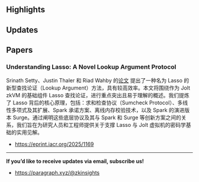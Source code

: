 ## Highlights

## Updates

## Papers

### Understanding Lasso: A Novel Lookup Argument Protocol
Srinath Setty、Justin Thaler 和 Riad Wahby 的[论文](https://eprint.iacr.org/2023/1216) 提出了一种名为 Lasso 的新型查找论证（Lookup Argument）方法，具有较高效率。本文将围绕作为 Jolt zkVM 的基础组件 Lasso 查找论证，进行重点突出且易于理解的概述。我们提炼了 Lasso 背后的核心原理，包括：求和检查协议（Sumcheck Protocol）、多线性多项式及其扩展、Spark 承诺方案、离线内存校验技术，以及 Spark 的演进版本 Surge。通过阐明这些底层协议及其与 Spark 和 Surge 等创新方案之间的关系，我们旨在为研究人员和工程师提供关于支撑 Lasso 与 Jolt 虚拟机的密码学基础的实用见解。
- <https://eprint.iacr.org/2025/1169>

---
**If you’d like to receive updates via email, subscribe us!**

- <https://paragraph.xyz/@zkinsights>
